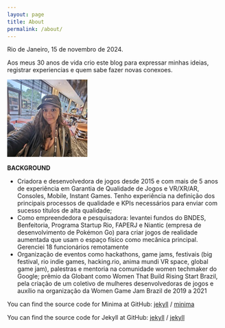 ```yaml
---
layout: page
title: About
permalink: /about/
---
```


Rio de Janeiro, 15 de novembro de 2024. 


Aos meus 30 anos de vida crio este blog para expressar minhas ideias, registrar experiencias e quem sabe fazer novas conexoes.

![perfil](/assets/perfil_.jpg)

<b>BACKGROUND</b>

- Criadora e desenvolvedora de jogos desde 2015 e com mais de 5 anos de experiência em Garantia de Qualidade de Jogos e VR/XR/AR, Consoles, Mobile, Instant Games. Tenho experiência na definição dos principais processos de qualidade e KPIs necessários para enviar com sucesso títulos de alta qualidade;
- Como empreendedora e pesquisadora: levantei fundos do BNDES, Benfeitoria, Programa Startup Rio, FAPERJ e Niantic (empresa de desenvolvimento de Pokémon Go) para criar jogos de realidade aumentada que usam o espaço físico como mecânica principal. Gerenciei 18 funcionários remotamente
- Organização de eventos como hackathons, game jams, festivais (big festival, rio indie games, hacking.rio, anima mundi VR space, global game jam), palestras e mentoria na comunidade women techmaker do Google; prêmio da Globant como Women That Build Rising Start Brazil, pela criação de um coletivo de mulheres desenvolvedoras de jogos e auxílio na organização da Women Game Jam Brazil de 2019 a 2021

You can find the source code for Minima at GitHub:
[jekyll][jekyll-organization] /
[minima](https://github.com/jekyll/minima)

You can find the source code for Jekyll at GitHub:
[jekyll][jekyll-organization] /
[jekyll](https://github.com/jekyll/jekyll)


[jekyll-organization]: https://github.com/jekyll
